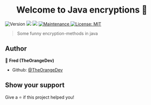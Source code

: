 <h1 align="center">Welcome to Java encryptions 👋</h1>
<p>
  <img alt="Version" src="https://img.shields.io/badge/version-1.0.0-blue.svg?cacheSeconds=2592000" />
  <img src="https://img.shields.io/badge/npm-%3E%3D5.5.0-blue.svg" />
  <img src="https://img.shields.io/badge/node-%3E%3D9.3.0-blue.svg" />
  <a href="https://github.com/kefranabg/readme-md-generator/graphs/commit-activity" target="_blank">
    <img alt="Maintenance" src="https://img.shields.io/badge/Maintained%3F-yes-green.svg" />
  </a>
  <a href="#" target="_blank">
    <img alt="License: MIT" src="https://img.shields.io/github/license/kefranabg/Java encryptions" />
  </a>
</p>

> Some funny encryption-methods in java


## Author

👤 **Fred (TheOrangeDev)**

* Github: [@TheOrangeDev](https://github.com/TheOrangeDev)

## Show your support

Give a ⭐️ if this project helped you!